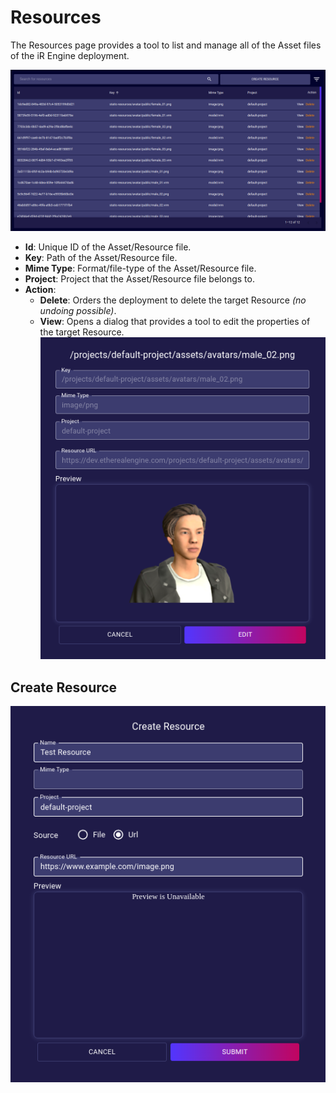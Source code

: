 # Resources
The Resources page provides a tool to list and manage all of the Asset files of the iR Engine deployment.

![](./images/resources/list.png)
- **Id**: Unique ID of the Asset/Resource file.
- **Key**: Path of the Asset/Resource file.
- **Mime Type**: Format/file-type of the Asset/Resource file.
- **Project**: Project that the Asset/Resource file belongs to.
- **Action**:  
  - **Delete**: Orders the deployment to delete the target Resource _(no undoing possible)_.
  - **View**: Opens a dialog that provides a tool to edit the properties of the target Resource.  
  ![](./images/resources/view.png)

## Create Resource
![](./images/resources/create.png)
